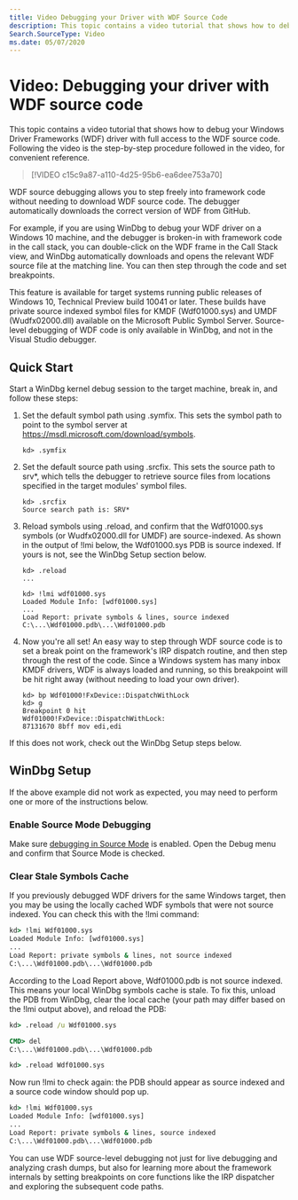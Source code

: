 ```yaml
---
title: Video Debugging your Driver with WDF Source Code
description: This topic contains a video tutorial that shows how to debug your Windows Driver Frameworks (WDF) driver with full access to the WDF source code.
Search.SourceType: Video
ms.date: 05/07/2020
---
```


# Video: Debugging your driver with WDF source code


This topic contains a video tutorial that shows how to debug your Windows Driver Frameworks (WDF) driver with full access to the WDF source code. Following the video is the step-by-step procedure followed in the video, for convenient reference.


>[!VIDEO c15c9a87-a110-4d25-95b6-ea6dee753a70]

WDF source debugging allows you to step freely into framework code without needing to download WDF source code. The debugger automatically downloads the correct version of WDF from GitHub.

For example, if you are using WinDbg to debug your WDF driver on a Windows 10 machine, and the debugger is broken-in with framework code in the call stack, you can double-click on the WDF frame in the Call Stack view, and WinDbg automatically downloads and opens the relevant WDF source file at the matching line. You can then step through the code and set breakpoints.

This feature is available for target systems running public releases of Windows 10, Technical Preview build 10041 or later. These builds have private source indexed symbol files for KMDF (Wdf01000.sys) and UMDF (Wudfx02000.dll) available on the Microsoft Public Symbol Server. Source-level debugging of WDF code is only available in WinDbg, and not in the Visual Studio debugger.

## Quick Start

Start a WinDbg kernel debug session to the target machine, break in, and follow these steps:

1. Set the default symbol path using .symfix. This sets the symbol path to point to the symbol server at https://msdl.microsoft.com/download/symbols.

    `kd> .symfix`

2. Set the default source path using .srcfix. This sets the source path to srv*, which tells the debugger to retrieve source files from locations specified in the target modules' symbol files.

    ```
    kd> .srcfix
    Source search path is: SRV*
    ```

3. Reload symbols using .reload, and confirm that the Wdf01000.sys symbols (or Wudfx02000.dll for UMDF) are source-indexed. As shown in the output of !lmi below, the Wdf01000.sys PDB is source indexed. If yours is not, see the WinDbg Setup section below.

    ```
    kd> .reload
    ...

    kd> !lmi wdf01000.sys
    Loaded Module Info: [wdf01000.sys] 
    ...
    Load Report: private symbols & lines, source indexed 
    C:\...\Wdf01000.pdb\...\Wdf01000.pdb
    ```

4. Now you're all set! An easy way to step through WDF source code is to set a break point on the framework's IRP dispatch routine, and then step through the rest of the code. Since a Windows system has many inbox KMDF drivers, WDF is always loaded and running, so this breakpoint will be hit right away (without needing to load your own driver).

    ```
    kd> bp Wdf01000!FxDevice::DispatchWithLock
    kd> g
    Breakpoint 0 hit
    Wdf01000!FxDevice::DispatchWithLock:
    87131670 8bff mov edi,edi 
    ```

If this does not work, check out the WinDbg Setup steps below. 

## WinDbg Setup

If the above example did not work as expected, you may need to perform one or more of the instructions below.

### Enable Source Mode Debugging

Make sure [debugging in Source Mode](../debugger/debugging-in-source-mode.md) is enabled. Open the Debug menu and confirm that Source Mode is checked.

### Clear Stale Symbols Cache

If you previously debugged WDF drivers for the same Windows target, then you may be using the locally cached WDF symbols that were not source indexed. You can check this with the !lmi command:

```cmd
kd> !lmi Wdf01000.sys
Loaded Module Info: [wdf01000.sys]
...
Load Report: private symbols & lines, not source indexed
C:\...\Wdf01000.pdb\...\Wdf01000.pdb
```

According to the Load Report above, Wdf01000.pdb is not source indexed. This means your local WinDbg symbols cache is stale. To fix this, unload the PDB from WinDbg, clear the local cache (your path may differ based on the !lmi output above), and reload the PDB:

```cmd
kd> .reload /u Wdf01000.sys

CMD> del
C:\...\Wdf01000.pdb\...\Wdf01000.pdb

kd> .reload Wdf01000.sys
```

Now run !lmi to check again: the PDB should appear as source indexed and a source code window should pop up.

```cmd
kd> !lmi Wdf01000.sys
Loaded Module Info: [wdf01000.sys]
...
Load Report: private symbols & lines, source indexed
C:\...\Wdf01000.pdb\...\Wdf01000.pdb 
```

You can use WDF source-level debugging not just for live debugging and analyzing crash dumps, but also for learning more about the framework internals by setting breakpoints on core functions like the IRP dispatcher and exploring the subsequent code paths.
